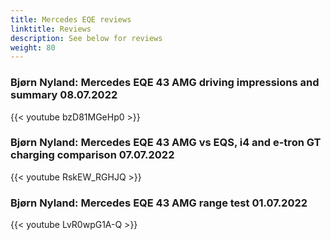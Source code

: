 ```yaml
---
title: Mercedes EQE reviews
linktitle: Reviews
description: See below for reviews
weight: 80
---
```

### Bjørn Nyland: Mercedes EQE 43 AMG driving impressions and summary 08.07.2022

{{< youtube bzD81MGeHp0 >}}
### Bjørn Nyland: Mercedes EQE 43 AMG vs EQS, i4 and e-tron GT charging comparison 07.07.2022

{{< youtube RskEW_RGHJQ >}}
### Bjørn Nyland: Mercedes EQE 43 AMG range test 01.07.2022

{{< youtube LvR0wpG1A-Q >}}

